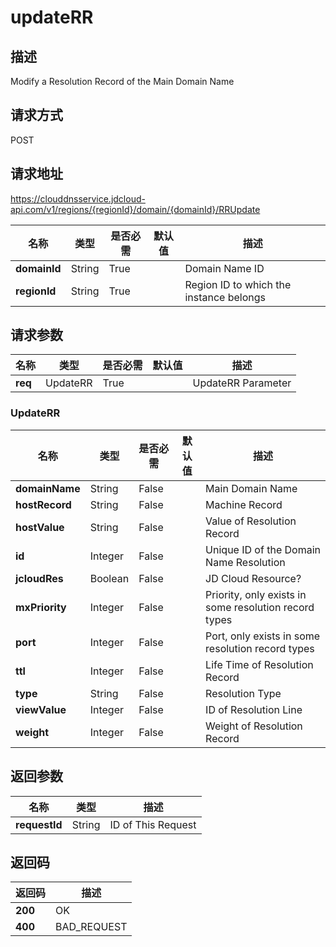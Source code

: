 # updateRR


## 描述
Modify a Resolution Record of the Main Domain Name

## 请求方式
POST

## 请求地址
https://clouddnsservice.jdcloud-api.com/v1/regions/{regionId}/domain/{domainId}/RRUpdate

|名称|类型|是否必需|默认值|描述|
|---|---|---|---|---|
|**domainId**|String|True| |Domain Name ID|
|**regionId**|String|True| |Region ID to which the instance belongs|

## 请求参数
|名称|类型|是否必需|默认值|描述|
|---|---|---|---|---|
|**req**|UpdateRR|True| |UpdateRR Parameter|

### UpdateRR
|名称|类型|是否必需|默认值|描述|
|---|---|---|---|---|
|**domainName**|String|False| |Main Domain Name|
|**hostRecord**|String|False| |Machine Record|
|**hostValue**|String|False| |Value of Resolution Record|
|**id**|Integer|False| |Unique ID of the Domain Name Resolution|
|**jcloudRes**|Boolean|False| |JD Cloud Resource?|
|**mxPriority**|Integer|False| |Priority, only exists in some resolution record types|
|**port**|Integer|False| |Port, only exists in some resolution record types|
|**ttl**|Integer|False| |Life Time of Resolution Record|
|**type**|String|False| |Resolution Type|
|**viewValue**|Integer|False| |ID of Resolution Line|
|**weight**|Integer|False| |Weight of Resolution Record|

## 返回参数
|名称|类型|描述|
|---|---|---|
|**requestId**|String|ID of This Request|


## 返回码
|返回码|描述|
|---|---|
|**200**|OK|
|**400**|BAD_REQUEST|
